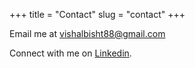 +++
title = "Contact"
slug = "contact"
+++

Email me at vishalbisht88@gmail.com

Connect with me on [Linkedin](https://www.linkedin.com/in/vishal-bisht-648121198/).


